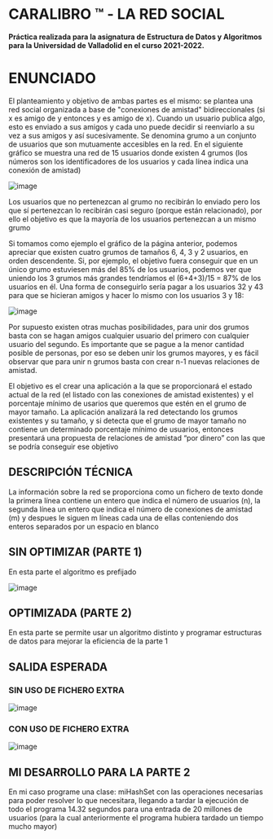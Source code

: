 # CARALIBRO ™ - LA RED SOCIAL
**Práctica realizada para la asignatura de Estructura de Datos y Algoritmos para la Universidad de Valladolid en el curso 2021-2022.**

# ENUNCIADO
El planteamiento y objetivo de ambas partes es el mismo: se plantea una red social organizada a base de "conexiones de amistad" bidireccionales (si x es amigo de y entonces y es amigo de x). Cuando un usuario publica algo, esto es enviado a sus amigos y cada uno puede decidir si reenviarlo a su vez a sus amigos y así sucesivamente.
Se denomina grumo a un conjunto de usuarios que son mutuamente accesibles en la red. En el siguiente gráfico se muestra una red de 15 usuarios donde existen 4 grumos (los números son los identificadores de los usuarios y cada línea indica una conexión de amistad)

![image](https://user-images.githubusercontent.com/87580006/199970997-97635912-51ff-4051-8f2b-12fe0247a02f.png)

Los usuarios que no pertenezcan al grumo no recibirán lo enviado pero los que sí pertenezcan lo recibirán casi seguro (porque están relacionado), por ello el objetivo es que la mayoría de los usuarios pertenezcan a un mismo grumo

Si tomamos como ejemplo el gráfico de la página anterior, podemos apreciar que existen cuatro grumos de tamaños 6, 4, 3 y 2 usuarios, en orden descendente. Si, por ejemplo, el objetivo fuera conseguir que en un único grumo estuviesen más del 85% de los usuarios, podemos ver que uniendo los 3 grumos más grandes tendríamos el (6+4+3)/15 = 87% de los usuarios en él. Una forma de conseguirlo sería pagar a los usuarios 32 y 43 para que se hicieran amigos y hacer lo
mismo con los usuarios 3 y 18:

![image](https://user-images.githubusercontent.com/87580006/199971322-b1f94683-768e-4269-ac4c-e931d302cd51.png)

Por supuesto existen otras muchas posibilidades, para unir dos grumos basta con se hagan amigos cualquier usuario del primero con cualquier usuario del segundo. Es importante que se pague a la menor cantidad posible de personas, por eso se deben unir los grumos mayores, y es fácil observar
que para unir n grumos basta con crear n-1 nuevas relaciones de amistad.

El objetivo es el crear una aplicación a la que se proporcionará el estado actual de la red (el listado con las conexiones de amistad existentes) y el porcentaje mínimo de usarios que queremos que estén en el grumo de mayor tamaño. La aplicación analizará la red detectando los grumos existentes
y su tamaño, y si detecta que el grumo de mayor tamaño no contiene un determinado porcentaje mínimo de usuarios, entonces presentará una propuesta de relaciones de amistad “por dinero” con
las que se podría conseguir ese objetivo

## DESCRIPCIÓN TÉCNICA
La información sobre la red se proporciona como un fichero de texto donde la primera línea contiene un entero que indica el número de usuarios (n), la segunda línea un entero que indica el número de conexiones de amistad (m) y despues le siguen m líneas cada una de ellas conteniendo dos enteros separados por un espacio en blanco

## SIN OPTIMIZAR (PARTE 1)
En esta parte el algoritmo es prefijado

![image](https://user-images.githubusercontent.com/87580006/199971956-4c244de4-a9b9-400a-baf5-9ff81d734df7.png)

## OPTIMIZADA (PARTE 2)
En esta parte se permite usar un algoritmo distinto y programar estructuras de datos para mejorar la eficiencia de la parte 1

## SALIDA ESPERADA
### SIN USO DE FICHERO EXTRA
![image](https://user-images.githubusercontent.com/87580006/199972426-501213e7-60d4-4b77-b011-344ab5479bcd.png)
### CON USO DE FICHERO EXTRA
![image](https://user-images.githubusercontent.com/87580006/199972502-37a0f4d0-adca-43c8-9cda-eccfd20ceb75.png)

## MI DESARROLLO PARA LA PARTE 2
En mi caso programe una clase: miHashSet con las operaciones necesarias para poder resolver lo que necesitara, llegando a tardar la ejecución de todo el programa 14.32 segundos para una entrada de 20 millones de usuarios (para la cual anteriormente el programa hubiera tardado un tiempo mucho mayor)



